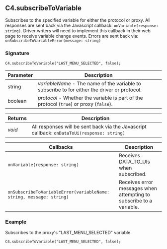 ## C4.subscribeToVariable

Subscribes to the specified variable for either the protocol or proxy. All responses are sent back via the Javascript callback: `onVariable(response: string)`. Driver writers will need to implement this callback in their web page to receive variable change events. Errors are sent back via: `onSubscribeToVariableError(message: string)`



### Signature

`C4.subscribeToVariable("LAST_MENU_SELECTED", false);`


| Parameter | Description                                                                                  |
| --------- | -------------------------------------------------------------------------------------------- |
| string    | _variableName_ - The name of the variable to subscribe to for either the driver or protocol. |
| boolean   | _protocol_ - Whether the variable is part of the protocol (`true`) or proxy (`false`).       |


| Returns | Description                                                                                 |
| ------- | ------------------------------------------------------------------------------------------- |
| _void_  | All responses will be sent back via the Javascript callback: `onDataToUi(response: string)` |


| Callbacks                                                           | Description                                                         |
| ------------------------------------------------------------------- | ------------------------------------------------------------------- |
| `onVariable(response: string)`                                      | Receives DATA\_TO\_UIs when subscribed.                             |
| `onSubscribeToVariableError(variableName: string, message: string)` | Receives error messages when attempting to subscribe to a variable. |


### Example

Subscribes to the proxy's "LAST\_MENU\_SELECTED" variable.

`C4.subscribeToVariable("LAST_MENU_SELECTED", false);`
